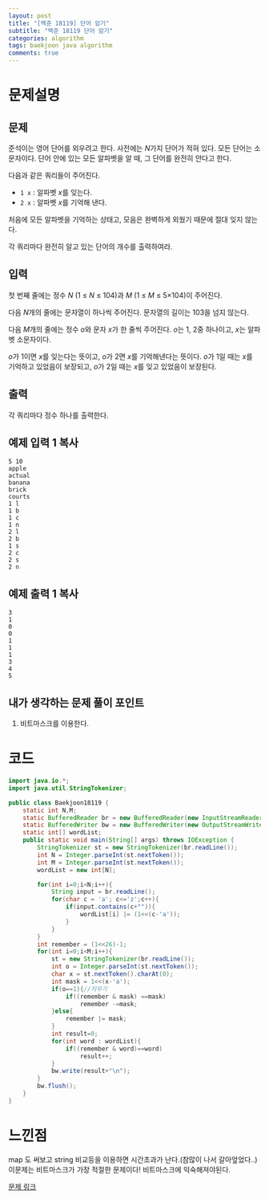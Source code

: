 ```yaml
---
layout: post
title: "[백준 18119] 단어 암기"
subtitle: "백준 18119 단어 암기"
categories: algorithm
tags: baekjoon java algorithm 
comments: true
---
```


# 문제설명

## 문제

준석이는 영어 단어를 외우려고 한다. 사전에는 *N*가지 단어가 적혀 있다. 모든 단어는 소문자이다. 단어 안에 있는 모든 알파벳을 알 때, 그 단어를 완전히 안다고 한다.

다음과 같은 쿼리들이 주어진다.

- `1 x` : 알파벳 *x*를 잊는다.
- `2 x` : 알파벳 *x*를 기억해 낸다.

처음에 모든 알파벳을 기억하는 상태고, 모음은 완벽하게 외웠기 때문에 절대 잊지 않는다.

각 쿼리마다 완전히 알고 있는 단어의 개수를 출력하여라.

## 입력

첫 번째 줄에는 정수 *N* (1 ≤ *N* ≤ 104)과 *M* (1 ≤ *M* ≤ 5×104)이 주어진다.

다음 *N*개의 줄에는 문자열이 하나씩 주어진다. 문자열의 길이는 103을 넘지 않는다.

다음 *M*개의 줄에는 정수 *o*와 문자 *x*가 한 줄씩 주어진다. *o*는 1, 2중 하나이고, *x*는 알파벳 소문자이다.

*o*가 1이면 *x*를 잊는다는 뜻이고, *o*가 2면 *x*를 기억해낸다는 뜻이다. *o*가 1일 때는 *x*를 기억하고 있었음이 보장되고, *o*가 2일 때는 *x*를 잊고 있었음이 보장된다.

## 출력

각 쿼리마다 정수 하나를 출력한다.

## 예제 입력 1 복사

```
5 10
apple
actual
banana
brick
courts
1 l
1 b
1 c
1 n
2 l
2 b
1 s
2 c
2 s
2 n
```

## 예제 출력 1 복사

```
3
1
0
0
1
1
1
3
4
5
```

## 내가 생각하는 문제 풀이 포인트

1. 비트마스크를 이용한다.

# 코드

~~~java
import java.io.*;
import java.util.StringTokenizer;

public class Baekjoon18119 {
    static int N,M;
    static BufferedReader br = new BufferedReader(new InputStreamReader(System.in));
    static BufferedWriter bw = new BufferedWriter(new OutputStreamWriter(System.out));
    static int[] wordList;
    public static void main(String[] args) throws IOException {
        StringTokenizer st = new StringTokenizer(br.readLine());
        int N = Integer.parseInt(st.nextToken());
        int M = Integer.parseInt(st.nextToken());
        wordList = new int[N];

        for(int i=0;i<N;i++){
            String input = br.readLine();
            for(char c = 'a'; c<='z';c++){
                if(input.contains(c+"")){
                    wordList[i] |= (1<<(c-'a'));
                }
            }
        }
        int remember = (1<<26)-1;
        for(int i=0;i<M;i++){
            st = new StringTokenizer(br.readLine());
            int o = Integer.parseInt(st.nextToken());
            char x = st.nextToken().charAt(0);
            int mask = 1<<(x-'a');
            if(o==1){//지우기
                if((remember & mask) ==mask)
                    remember -=mask;
            }else{
                remember |= mask;
            }
            int result=0;
            for(int word : wordList){
                if((remember & word)==word)
                    result++;
            }
            bw.write(result+"\n");
        }
        bw.flush();
    }
}

~~~



# 느낀점

map 도 써보고 string 비교등을 이용하면 시간초과가 난다.(참많이 나서 갈아엎었다..) 이문제는 비트마스크가 가장 적절한 문제이다! 비트마스크에 익숙해져야된다.

[문제 링크](https://www.acmicpc.net/problem/18119)

